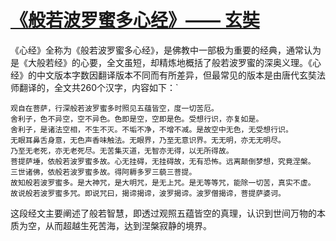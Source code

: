 # [《般若波罗蜜多心经》—— 玄奘](https://github.com/goohugo/myblog/issues/37)


《心经》全称为《般若波罗蜜多心经》，是佛教中一部极为重要的经典，通常认为是《大般若经》的心要，全文虽短，却精炼地概括了般若波罗蜜的深奥义理。《心经》的中文版本字数因翻译版本不同而有所差异，但最常见的版本是由唐代玄奘法师翻译的，全文共260个汉字，内容如下：`

````
观自在菩萨，行深般若波罗蜜多时照见五蕴皆空，度一切苦厄。
舍利子，色不异空，空不异色。色即是空，空即是色。受想行识，亦复如是。
舍利子，是诸法空相，不生不灭。不垢不净，不增不减。是故空中无色，无受想行识。
无眼耳鼻舌身意，无色声香味触法。无眼界，乃至无意识界。无无明，亦无无明尽。
乃至无老死，亦无老死尽。无苦集灭道，无智亦无得，以无所得故。
菩提萨埵，依般若波罗蜜多故。心无挂碍，无挂碍故，无有恐怖。远离颠倒梦想，究竟涅槃。
三世诸佛，依般若波罗蜜多故。得阿耨多罗三藐三菩提。
故知般若波罗蜜多。是大神咒，是大明咒，是无上咒。是无等等咒，能除一切苦，真实不虚。
故说般若波罗蜜多咒。即说咒曰，揭谛揭谛，波罗揭谛。波罗僧揭谛，菩提萨婆诃。
````

这段经文主要阐述了般若智慧，即透过观照五蕴皆空的真理，认识到世间万物的本质为空，从而超越生死苦海，达到涅槃寂静的境界。
